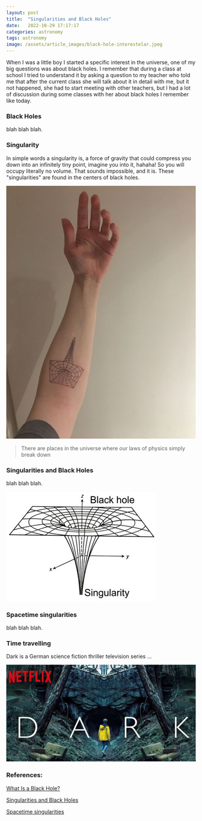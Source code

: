 ```yaml
---
layout: post
title:  "Singularities and Black Holes"
date:   2022-10-29 17:17:17
categories: astronomy
tags: astronomy
image: /assets/article_images/black-hole-interestelar.jpeg
---
```


When I was a little boy I started a specific interest in the universe, one of my big questions was about black holes. I remember that during a class at school I tried to understand it by asking a question to my teacher who told me that after the current class she will talk about it in detail with me, but it not happened, she had to start meeting with other teachers, but I had a lot of discussion during some classes with her about black holes I remember like today. 



### Black Holes
blah blah blah. 

### Singularity

In simple words a singularity is, a force of gravity that could compress you down into an infinitely tiny point, imagine you into it, hahaha! So you will occupy literally no volume. That sounds impossible, and it is. These "singularities" are found in the centers of black holes. 

![Singularity](/assets/article_images/c94435eaa002103a10e7b5883475f115.jpg "Singularity")

>There are places in the universe where our laws of physics simply break down

### Singularities and Black Holes

blah blah blah. 

![Singularity and Black Hole](/assets/article_images/58d5d9eebbc3c4abcffa8cbce75a9a18.jpg "Singularity and Black Hole")


### Spacetime singularities

blah blah blah. 

### Time travelling

Dark is a German science fiction thriller television series ...

![Netflix Dark](/assets/article_images/24-7-e1588885277490-2124452654.jpeg "Netflix Dark")


### References:

[What Is a Black Hole?](https://www.nasa.gov/audience/forstudents/k-4/stories/nasa-knows/what-is-a-black-hole-k4.html)

[Singularities and Black Holes](https://plato.stanford.edu/entries/spacetime-singularities/)

[Spacetime singularities](https://www.einstein-online.info/en/spotlight/singularities/)



